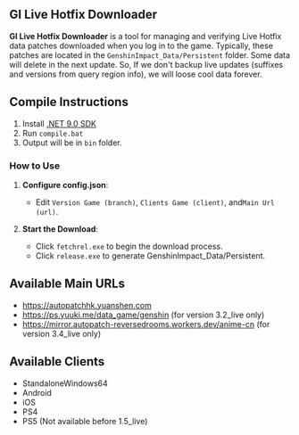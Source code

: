## GI Live Hotfix Downloader

**GI Live Hotfix Downloader** is a tool for managing and verifying Live Hotfix data patches downloaded when you log in to the game. Typically, these patches are located in the `GenshinImpact_Data/Persistent` folder. Some data will delete in the next update. So, If we don't backup live updates (suffixes and versions from query region info), we will loose cool data forever.


## Compile Instructions

1. Install [.NET 9.0 SDK](https://dotnet.microsoft.com/download/dotnet/9.0)  
2. Run `compile.bat`  
3. Output will be in `bin` folder.

### How to Use
1. **Configure config.json**: 
   - Edit `Version Game (branch)`, `Clients Game (client)`, and`Main Url (url)`.
   
2. **Start the Download**:
   - Click `fetchrel.exe` to begin the download process.
   - Click `release.exe` to generate GenshinImpact_Data/Persistent.

## Available Main URLs
- https://autopatchhk.yuanshen.com
- https://ps.yuuki.me/data_game/genshin (for version 3.2_live only)
- https://mirror.autopatch-reversedrooms.workers.dev/anime-cn (for version 3.4_live only)

## Available Clients
- StandaloneWindows64
- Android
- iOS
- PS4
- PS5 (Not available before 1.5_live)
